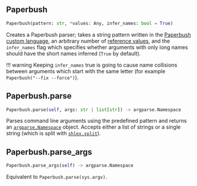 ## Paperbush

```py
Paperbush(pattern: str, *values: Any, infer_names: bool = True)
```
Creates a Paperbush parser; takes a string pattern
written in the [Paperbush custom language](dsl.md), an arbitrary number of
[reference values](dsl.md#value-references), and the `infer_names` flag which
specifies whether arguments with only long names should have the short names
inferred (`True` by default).

!!! warning
    Keeping `infer_names` true is going to cause name collisions between
    arguments which start with the same letter (for example
    `Paperbush("--fix --force")`).


## Paperbush.parse

```py
Paperbush.parse(self, args: str | list[str]) -> argparse.Namespace
```

Parses command line arguments using the predefined pattern and returns an
[`argparse.Namespace`](https://docs.python.org/3/library/argparse.html#argparse.Namespace)
object. Accepts either a list of strings or a single string (which is split
with [`shlex.split`](https://docs.python.org/3/library/shlex.html#shlex.split)).


## Paperbush.parse_args

```py
Paperbush.parse_args(self) -> argparse.Namespace
```
Equivalent to `Paperbush.parse(sys.argv)`.